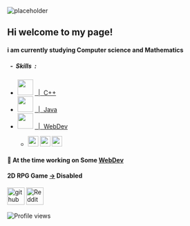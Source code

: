 ![placeholder](https://github.com/dorukme123/Computer-Architecture-Class/blob/main/%D0%9B%D0%B0%D0%B1-01/images/Comp%201.gif?raw=true)

## Hi welcome to my page!


<h4>i am currently studying Computer science and Mathematics</h3>
<div>
 <h5>&nbsp&nbsp-&nbsp&nbspSkills&nbsp&nbsp:</h5>
 <ul float="left">
  <li>
   <img src="https://github.com/dorukme123/Computer-Architecture-Class/blob/main/%D0%9B%D0%B0%D0%B1-01/images/icons8-c++-48.png?raw=true" witdh="36" height="36"/> <a href="https://github.com/dorukme123/cpp">&nbsp&nbsp|&nbsp&nbspC++</a>
  </li>
  <li>
   <img src="https://github.com/dorukme123/Computer-Architecture-Class/blob/main/%D0%9B%D0%B0%D0%B1-01/icons8-java-48.png?raw=true" witdh="36" height="36"/> <a href="https://github.com/dorukme123/Java">&nbsp&nbsp|&nbsp&nbspJava</a>
  </li>
  <li>
   <img src="https://github.com/dorukme123/Computer-Architecture-Class/blob/main/Лаб-01/frontend.png" witdh="36" height="36"/> <a href="https://github.com/dorukme123/Webdev-Learning/tree/main">&nbsp&nbsp|&nbsp&nbspWebDev</a>
    <ul>
       <li>
          <p float="left">
             <img src="https://github.com/dorukme123/Computer-Architecture-Class/blob/main/Лаб-01/html.png" width="24" height="24"/>
             <img src="https://github.com/dorukme123/Computer-Architecture-Class/blob/main/Лаб-01/css.png" width="24" height="24"/> 
             <img src="https://github.com/dorukme123/Computer-Architecture-Class/blob/main/Лаб-01/js.png" width="24" height="24"/>
          </p> 
       </li>
    </ul>
  </li>
 </ul>
</div>

#### 🔭 At the time working on Some [WebDev](https://github.com/dorukme123/Webdev-Learning/tree/main/Projects/hovernav)
#### 2D RPG Game [->](https://github.com/dorukme123/Java/tree/main/2drpggame) Disabled 



[<img src='https://cdn.jsdelivr.net/npm/simple-icons@3.0.1/icons/github.svg' alt='github' height='40'>](https://github.com/dorukme123)  [<img src='https://cdn.jsdelivr.net/npm/simple-icons@3.0.1/icons/reddit.svg' alt='Reddit' height='40'>](https://www.reddit.com/user/duirel)  


![Profile views](https://gpvc.arturio.dev/dorukme123)  

